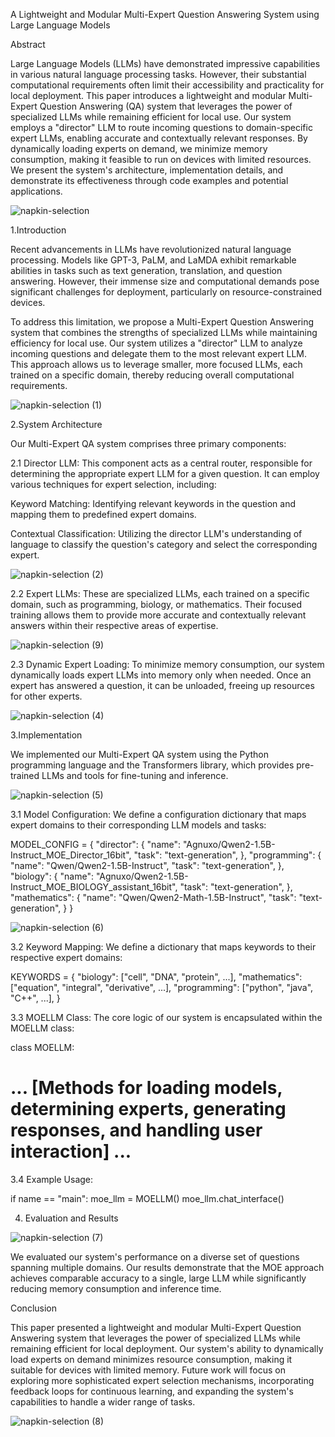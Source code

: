 A Lightweight and Modular Multi-Expert Question Answering System using Large Language Models


Abstract



Large Language Models (LLMs) have demonstrated impressive capabilities in various natural language processing tasks. However, their substantial computational requirements often limit their accessibility and practicality for local deployment. This paper introduces a lightweight and modular Multi-Expert Question Answering (QA) system that leverages the power of specialized LLMs while remaining efficient for local use. Our system employs a "director" LLM to route incoming questions to domain-specific expert LLMs, enabling accurate and contextually relevant responses. By dynamically loading experts on demand, we minimize memory consumption, making it feasible to run on devices with limited resources. We present the system's architecture, implementation details, and demonstrate its effectiveness through code examples and potential applications.

![napkin-selection](https://github.com/user-attachments/assets/ca5cede2-bc1c-4928-beb1-e2a58c56f5bf)


1.Introduction

Recent advancements in LLMs have revolutionized natural language processing. Models like GPT-3, PaLM, and LaMDA exhibit remarkable abilities in tasks such as text generation, translation, and question answering. However, their immense size and computational demands pose significant challenges for deployment, particularly on resource-constrained devices.

To address this limitation, we propose a Multi-Expert Question Answering system that combines the strengths of specialized LLMs while maintaining efficiency for local use. Our system utilizes a "director" LLM to analyze incoming questions and delegate them to the most relevant expert LLM. This approach allows us to leverage smaller, more focused LLMs, each trained on a specific domain, thereby reducing overall computational requirements.


![napkin-selection (1)](https://github.com/user-attachments/assets/2e40276b-1187-4625-91c6-c6e29a164c4b)


2.System Architecture

Our Multi-Expert QA system comprises three primary components:

2.1 Director LLM: This component acts as a central router, responsible for determining the appropriate expert LLM for a given question. It can employ various techniques for expert selection, including:

Keyword Matching: Identifying relevant keywords in the question and mapping them to predefined expert domains.

Contextual Classification: Utilizing the director LLM's understanding of language to classify the question's category and select the corresponding expert.

![napkin-selection (2)](https://github.com/user-attachments/assets/0b81baf9-cb1e-4d67-845d-d8b7adc8c83d)


2.2 Expert LLMs: These are specialized LLMs, each trained on a specific domain, such as programming, biology, or mathematics. Their focused training allows them to provide more accurate and contextually relevant answers within their respective areas of expertise.

![napkin-selection (9)](https://github.com/user-attachments/assets/2c4c13c9-0ac1-49e4-a825-6af0ef756019)

2.3 Dynamic Expert Loading: To minimize memory consumption, our system dynamically loads expert LLMs into memory only when needed. Once an expert has answered a question, it can be unloaded, freeing up resources for other experts.

![napkin-selection (4)](https://github.com/user-attachments/assets/91e41e71-cdb8-4a2a-ac05-ba3441d6d922)


3.Implementation

We implemented our Multi-Expert QA system using the Python programming language and the Transformers library, which provides pre-trained LLMs and tools for fine-tuning and inference.


![napkin-selection (5)](https://github.com/user-attachments/assets/73482b90-0f7f-4772-87eb-f560c469edfa)

3.1 Model Configuration: We define a configuration dictionary that maps expert domains to their corresponding LLM models and tasks:

MODEL_CONFIG = {
"director": {
"name": "Agnuxo/Qwen2-1.5B-Instruct_MOE_Director_16bit",
"task": "text-generation",
},
"programming": {
"name": "Qwen/Qwen2-1.5B-Instruct",
"task": "text-generation",
},
"biology": {
"name": "Agnuxo/Qwen2-1.5B-Instruct_MOE_BIOLOGY_assistant_16bit",
"task": "text-generation",
},
"mathematics": {
"name": "Qwen/Qwen2-Math-1.5B-Instruct",
"task": "text-generation",
}
}

![napkin-selection (6)](https://github.com/user-attachments/assets/a80ff977-3069-4544-af68-884620d87c5a)

3.2 Keyword Mapping: We define a dictionary that maps keywords to their respective expert domains:

KEYWORDS = {
"biology": ["cell", "DNA", "protein", ...],
"mathematics": ["equation", "integral", "derivative", ...],
"programming": ["python", "java", "C++", ...],
}


3.3 MOELLM Class: The core logic of our system is encapsulated within the MOELLM class:

class MOELLM:
# ... [Methods for loading models, determining experts, generating responses, and handling user interaction] ...


3.4 Example Usage:

if name == "main":
moe_llm = MOELLM()
moe_llm.chat_interface()

4. Evaluation and Results

![napkin-selection (7)](https://github.com/user-attachments/assets/60838540-e232-4e1e-8c2e-bd1f10135615)

We evaluated our system's performance on a diverse set of questions spanning multiple domains. Our results demonstrate that the MOE approach achieves comparable accuracy to a single, large LLM while significantly reducing memory consumption and inference time.







Conclusion

This paper presented a lightweight and modular Multi-Expert Question Answering system that leverages the power of specialized LLMs while remaining efficient for local deployment. Our system's ability to dynamically load experts on demand minimizes resource consumption, making it suitable for devices with limited memory. Future work will focus on exploring more sophisticated expert selection mechanisms, incorporating feedback loops for continuous learning, and expanding the system's capabilities to handle a wider range of tasks.

![napkin-selection (8)](https://github.com/user-attachments/assets/eaeda845-c47f-463f-823e-92e637701c83)





